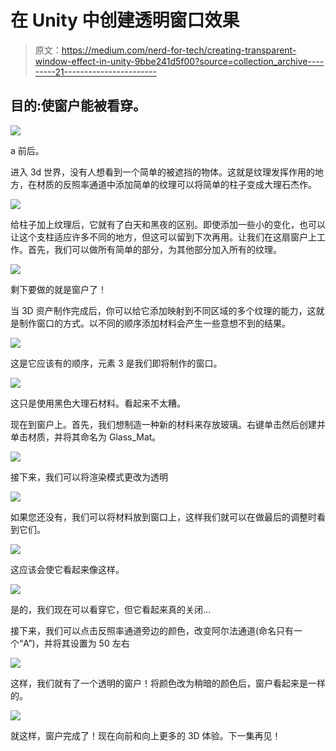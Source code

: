 # 在 Unity 中创建透明窗口效果

> 原文：<https://medium.com/nerd-for-tech/creating-transparent-window-effect-in-unity-9bbe241d5f00?source=collection_archive---------21----------------------->

## 目的:使窗户能被看穿。

![](img/907409fc67e0e63810eff3d6090ceb3f.png)

a 前后。

进入 3d 世界，没有人想看到一个简单的被遮挡的物体。这就是纹理发挥作用的地方，在材质的反照率通道中添加简单的纹理可以将简单的柱子变成大理石杰作。

![](img/623bec2ea73e50f3a213b6c981c5c53e.png)

给柱子加上纹理后，它就有了白天和黑夜的区别。即使添加一些小的变化，也可以让这个支柱适应许多不同的地方，但这可以留到下次再用。让我们在这扇窗户上工作。首先，我们可以做所有简单的部分，为其他部分加入所有的纹理。

![](img/b8ea1fb2f10cfce3aee6c27a9cdbf752.png)

剩下要做的就是窗户了！

当 3D 资产制作完成后，你可以给它添加映射到不同区域的多个纹理的能力，这就是制作窗口的方式。以不同的顺序添加材料会产生一些意想不到的结果。

![](img/68863daa406f7124cc8b88c3640e8a67.png)

这是它应该有的顺序，元素 3 是我们即将制作的窗口。

![](img/b76aef8ff35305534c226feda3323d81.png)

这只是使用黑色大理石材料。看起来不太糟。

现在到窗户上。首先，我们想制造一种新的材料来存放玻璃。右键单击然后创建并单击材质，并将其命名为 Glass_Mat。

![](img/a33260d9364688ff1aec5ab8f76de4ad.png)

接下来，我们可以将渲染模式更改为透明

![](img/cba6b7f63edbdee7cbebc8cb5514dfad.png)

如果您还没有，我们可以将材料放到窗口上，这样我们就可以在做最后的调整时看到它们。

![](img/84c8ea3854d7763bfe0be654795ba3bd.png)

这应该会使它看起来像这样。

![](img/9ab12c50e14a3298674ea62c68d2c79f.png)

是的，我们现在可以看穿它，但它看起来真的关闭…

接下来，我们可以点击反照率通道旁边的颜色，改变阿尔法通道(命名只有一个“A”)，并将其设置为 50 左右

![](img/8539cdadc675452ece13a7e629edf054.png)

这样，我们就有了一个透明的窗户！将颜色改为稍暗的颜色后，窗户看起来是一样的。

![](img/1f840de1069246ba858f7b54a9304c63.png)

就这样，窗户完成了！现在向前和向上更多的 3D 体验。下一集再见！